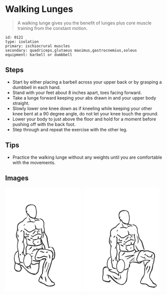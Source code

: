 # Walking Lunges
> A walking lunge gives you the benefit of lunges plus core muscle training from the constant motion.

``` 
id: 0121 
type: isolation 
primary: ischiocrural muscles 
secondary: quadriceps,glutaeus maximus,gastrocnemius,soleus 
equipment: barbell or dumbbell 
``` 

## Steps

 - Start by either placing a barbell across your upper back or by grasping a dumbbell in each hand.
 - Stand with your feet about 8 inches apart, toes facing forward.
 - Take a lunge forward keeping your abs drawn in and your upper body straight.
 - Slowly lower one knee down as if kneeling while keeping your other knee bent at a 90 degree angle, do not let your knee touch the ground.
 - Lower your body to just above the floor and hold for a moment before pushing off with the back foot.
 - Step through and repeat the exercise with the other leg.

## Tips

 - Practice the walking lunge without any weights until you are comfortable with the movements.

## Images

<svg width="184pt" height="250pt" viewBox="0 0 184 250" xmlns="http://www.w3.org/2000/svg">
  <g fill="#FFF">
    <path d="M0 0h184v250H0V0m57.89 42.03c-5.5.88-9.47 6.53-8.61 12.01.56 3.14.03 6.76 2.31 9.3 2.07 2.3.86 5.61 1.4 8.36 1.18-2.07.54-4.5.6-6.74 2.82 2.72 4.01 7.04 7.76 8.75 2.8 1.7 6.12 2.09 9.33 2.11-.01.51-.02 1.53-.03 2.05.4 1.42.79 2.86 1.15 4.3-1.2.49-2.39.98-3.59 1.49-2.4-1.04-4.96-1.58-7.55-1.83.4-3.73-2.25-6.55-4.62-9.03 1.4 2.97 2.74 5.97 3.75 9.1-2.75.71-5.55 1.25-8.28 2.04 3.37 1.66 6.9-.59 10.4-.08 2.39.13 4.65 1.48 7.08 1.13 1.85-1.53 3.27-3.73 5.74-4.34 2.54-1.16 5.36-.47 8.01-.16l-.64-1.77c-3.61-1.13-7.22-.13-10.57 1.32.16-1.05.5-3.15.67-4.2 3.1 1.15 6.44 1.66 9.65.58-2.83-1-5.84-1.24-8.78-1.77 1.66-4 2.27-8.33 2.85-12.6.71-4.48-1.43-8.66-1.86-13.05-.28-3.23-2.97-5.98-6.05-6.76-3.31-.74-6.83-1.4-10.12-.21M42 81.07c-3.88 1.85-7.81 3.82-10.85 6.94-2.95 3.68-2.45 8.59-2.28 12.98-1.41 5.94-3.59 11.96-2.78 18.17.91 3.38 3.21 6.26 3.84 9.74.24 2.36-.54 4.66-.82 6.98-.75 5.81-.52 11.79 1.11 17.43-7.45 3.02-8.71 11.71-9.24 18.74-.31 4.15 2.37 7.82 2 11.96-.14 5.05-2.86 10.55.22 15.26 2.16 4.15 7.63 4.97 11.78 4.09 2.99-1.59 4.51-5.04 5.26-8.18-.96-2.34-2.54-4.37-3.6-6.66 9.48 4.06 13.49 14.82 22.73 19.18 3.18 1.74 6.79 2.42 10.12 3.8 5.22-.29 10.07-4.25 10.97-9.47 1.04-4.59 2.16-9.25 1.81-13.99-.36-3.91 1.88-7.38 2.16-11.22 3.91-1.17 7.72-2.81 11.83-3.2-2.23 5.93-5.45 11.61-6.29 17.96-.57 5.75-.78 11.57-1.88 17.24-3.95 5.13-7.14 10.87-8.25 17.33 2.78 4.39 8.16 5.46 12.58 7.44 3.43 1.34 5.77 4.71 9.55 5.24 6.08 1.15 13.33 1.11 17.94-3.66-.52-1.79-.79-3.68-1.67-5.34-2.12-1.59-5.12-2-6.64-4.35-2.79-4.24-6.6-7.8-8.47-12.61.76-4.59 1.54-9.2 3.43-13.49 2.78-6.93 4.52-14.18 6.41-21.38.5-3.35 5-3.71 5.87-6.87 2.99-8.6 1.24-18.46-4.01-25.82a20.11 20.11 0 0 0-10.03-1.68c.55-3.25-.8-6.39-1.14-9.6-1.12-4.98-1.17-10.17-2.66-15.07-.9-3.48-3.99-5.78-5.21-9.09-.64-3.78-.24-7.7-1.49-11.38-1.99-5 1.07-10.47-1.27-15.43-1.21-4.92-6.37-8.22-11.32-7.68 2.65 2.08 6.31 2.74 8.5 5.41 1.63 3.1 2.89 6.67 2.12 10.21-1.75 6.34 4.23 13.11-.25 18.95-.38-2.53-.74-5.08-1.67-7.48.03 2.1.12 4.2.25 6.29-.78-.05-1.68-.04-2.03-.89-1.09-3.2-.26-6.59-.29-9.88-.99.88-1.92 1.87-2.33 3.16-.46 5.1 3.05 9.73 1.82 14.86-.97 2.62-2.58 4.94-3.78 7.45-.85-.04-2.54-.13-3.39-.17.02-.79.05-2.36.07-3.14-.7-1.04-1.39-2.08-2.06-3.14.05 2.58.24 5.29-1.1 7.62-2.87.44-5.95-.07-8.46 1.73-1.42-.42-2.84-.83-4.27-1.2 1.4 1.22 2.74 3.55 4.92 2.73 3.51-.91 7.28-1.17 10.32-3.35.88.37 1.76.75 2.64 1.13.56-.45 1.67-1.35 2.22-1.8-.3 4.33.36 8.61.84 12.89-4.1 2.26-8.78 2.81-13.24 3.95l.44-2.3c-2.8-1.62-4.63-4.33-6.87-6.57-.28 3.47 2.63 6.47 5.73 7.54-1.21.36-2.41 1.2-3.73.7-4.07-.79-8.28-.54-12.3-1.63-.44.61-.88 1.23-1.31 1.85 5.39 1.45 11 1.58 16.49 2.34 6.18-.43 12.8-1.4 17.69-5.58-.47 3.36-.86 6.75-.65 10.15-3.29.52-6.57 1.02-9.87 1.43-1.46-.85-2.96-1.61-4.51-2.26.39.68 1.18 2.03 1.58 2.71-1.4.35-2.79.7-4.19 1.06-.65-.69-1.31-1.38-1.96-2.06-.57 2.1-.98 4.38-3.01 5.61-1.19.08-2.38.2-3.56.37.72.02 2.16.05 2.88.06-.32.67-.97 2.02-1.29 2.69 1.97-1.31 3.74-2.91 5.78-4.11 3.09-1.79 6.71-2.11 10.14-2.79-4.31 4.46-5.68 10.68-8.24 16.15-1.84 3.71-.43 8.05 2.44 10.8 2.12.29 4.28.29 6.4.62-5.21 2.12-10.17-3.38-15.59-1.06 2.67 1.89 6.08 1.99 9.09 3.09 2.71 1.07 5.55.4 8.22-.39-.45 1.13-.89 2.28-1.34 3.42-2.18.12-4.43.04-6.51.81-2.91.91-6.01 3.06-8.92.95-.93-.26-1.85-.5-2.75-.83 2.02-4.73 2.14-10.12.87-15.06 1.67-1.12 3.3-2.31 4.8-3.65-.73.3-2.19.91-2.92 1.21-.89.1-1.78.19-2.67.26-1-5.02-6.5-7.77-11.23-6.34-.15-.16-.44-.48-.59-.64.54-4.12-.02-8.25.04-12.38.83-3.03 3.23-5.42 3.86-8.57-3.15 2.25-5.78 5.67-5.91 9.68-.1 4.35 1 8.75-.28 13.04.39-.07 1.17-.21 1.56-.27-.65.91-1.93 2.74-2.57 3.65-3.54-3.3-3.87-8.82-2.45-13.19 1.78-5.59 1.26-11.75-.47-17.29-1.98-4.52 1.49-8.95 1.66-13.52 1.81 2.32 3.58 4.82 4.28 7.74.37 3.79-.43 7.83 1.61 11.3.89-.41 1.78-.82 2.68-1.22-.57-.59-1.7-1.78-2.27-2.38-.74-5.18-.2-10.69-3.28-15.28 2.5-1.06 5.27-.36 7.89-.31-.82-1.04-1.65-2.07-2.5-3.09-.5.41-1.5 1.24-2 1.65-.95-.33-2.85-1-3.8-1.33l.24 2.24c-.84-.41-2.54-1.23-3.39-1.64.04-3.64 1.04-7.43-.19-10.97-.41-1.27-1.37-2.19-2.78-2.1-.12 2.42 1.97 4.4 1.51 6.84-.55 3.37-.45 6.76-.32 10.16.16 4.81-3.12 8.73-4.16 13.28.99-.93 1.95-1.89 2.9-2.85 1.88 6 2.52 12.63.52 18.69-.49 2.12-.93 4.5-3.04 5.65-.51 2.64.38 5.12 1.68 7.39.27-2.19-.98-5.53.54-6.89.82 3.11 1.76 6.22 3.55 8.95-2.77 5.62-3.3 12.32-1.67 18.33 2.75 5.69 7.04 12.61 14.13 12.72-1.87-1.22-4.05-2.11-5.32-4.06 1.99.31 3.91.96 5.87 1.41 1.01.65 1.97 1.37 2.87 2.16-.37-2.82-.73-5.64-1.41-8.4.73-1.34 1.46-2.67 2.18-4.01.09.47.26 1.4.35 1.86 1.93.33 3.82.98 5.79 1.07 3.58-.95 7.02-2.34 10.64-3.13 1.54 6.28.24 12.71-1.6 18.76-.78 2.39-2.92 3.89-4.61 5.61-4.69-.28-9.63-.76-13.79-3.12-6.21-4.04-11.51-9.31-16.25-14.97-2.52-2.98-6.33-4.44-10.19-4.4.8-.54 2.41-1.61 3.21-2.15-.27-.63-.83-1.89-1.11-2.52 2.42.87 4.93 1.43 7.48 1.78-.17-.51-.49-1.51-.65-2.02-2.39-.59-4.77-1.27-6.98-2.36.2-4.34-1.2-8.44-2.31-12.54.91-5.89-.52-11.65-1.96-17.31-2.04-8 .45-16.06 1.76-23.95-.45.47-1.35 1.4-1.8 1.87-1.04-3.92-3.27-7.66-2.88-11.85.26-3.65 1-7.25 1.29-10.89.83.75 1.66 1.5 2.5 2.25-.31-5.04-2.63-10.31-.31-15.17 2.2-3.46 5.74-5.8 9.48-7.32 2.12-.73 3.15-2.83 4.55-4.41 2.13-2.71 5.8-4.02 7.01-7.44-4.31 1.95-7.59 5.38-10.46 9.03m2.82 12.59c1.07-1.55 2.11-3.11 3.03-4.75-2.21.79-3.79 2.3-3.03 4.75m26.22-3.81c.25 3.93 2.82 7.91.46 11.68-2.48 1.25-5.5 1.39-7.54 3.43-2.49 2.41-6.91 3.01-9.46.39a43.42 43.42 0 0 0-9.16-6.4c.17.85.35 1.7.54 2.56 4.34 1.51 6.75 5.95 11.11 7.38 3.03.68 6.1-.6 8.28-2.68 2.3-2.43 7.23-1.56 7.79-5.58 2.06.52 4 1.37 5.94 2.21 2.4-.71 5.13-.94 6.93-2.9-3.23-.01-7.05 2.39-9.65-.57-.46-.03-1.39-.08-1.85-.11.28-3.49-1.27-6.75-3.39-9.41m-33.41 14.81c-.32 1.24-.57 2.5-.76 3.77 1.85-1.65 3.75-3.31 4.99-5.49-1.43.52-2.91.95-4.23 1.72m39.85 2.17c-.52-.1-1.56-.31-2.09-.41 1.02 1.38 2.43 2.71 2.56 4.51.25 2.48-2.74 2.02-4.34 2.64a59.28 59.28 0 0 1-4.27 2.72c-1.06.6-1.97 1.74-3.3 1.7-1.67-.67-3.2-1.64-4.82-2.41.79 2.38 2.8 3.67 5.16 4.09.27.21.79.65 1.06.87.66-.92 1.32-1.84 1.99-2.75 1.71-.65 3.36-1.47 4.84-2.55.68-.08 2.02-.25 2.69-.34.38-.37 1.14-1.12 1.52-1.49 2.98.48 5.96.94 8.94 1.4-2.04-2.64-5.21-3.21-8.37-3.08-.13-1.87-.25-3.74-.32-5.61 1.78.14 3.55.33 5.32.51-1.3-.94-2.56-1.91-3.95-2.69-.93.91-1.8 1.87-2.62 2.89m-6.96-.35c-1.9 2.62-4.08 5.03-5.95 7.67 1.76-.91 3.43-1.98 5.07-3.08 1.12-2.13 2.81-3.87 4.18-5.83-1.21.02-2.59.09-3.3 1.24m-21.39 5.11c.15.73.45 2.2.61 2.93 2.57 1.73 5.53 1.6 8.41.79-.38-.64-.75-1.27-1.13-1.91-1.95.31-3.91.5-5.88.65-.01-.58-.04-1.74-.05-2.32l2.42-2.22c-1.52.56-2.96 1.3-4.38 2.08m-19.92 1.64c.39 3.07.73 6.19 1.83 9.12 1.18-3.25 1.49-7.06-1.83-9.12m30.09 9.34c1.35 1.63 3.45 1.76 5.41 1.78.35-.64 1.07-1.92 1.43-2.56-2.28.26-4.57.48-6.84.78m-5.78.78c.44 3.43 3.78 4.48 6.44 5.75.35-.47 1.04-1.42 1.38-1.9-2.65-1.19-5.18-2.65-7.82-3.85m15.22 8.22c.53-1.15-.54-2.83-1.82-2.84-2.07.74.28 3.91 1.82 2.84m8.26 1.6c.43.26 1.29.77 1.73 1.03.64-1.39 1.28-2.78 1.87-4.19-1.24 1-2.44 2.06-3.6 3.16m-14.39 9.99c-1.72 2.58-3.4 5.38-6.32 6.77.03.2.08.61.11.81 3.86-.85 6.69-3.46 8.26-7.04-.52-.13-1.54-.4-2.05-.54m-1.41 16.29c2 1.71 4.66 1.74 6.32-.46-2.12-.08-4.23.11-6.32.46m-25.66 1.65c-.82.93-.85 3.09.52 3.52 2.11-.15 1.65-4.67-.52-3.52z"/>
    <path d="M53.2 47.18c3.62-4.12 9.73-4.36 14.78-3.67 3.92 1.95 5.25 6.29 5.58 10.34 1.79 5.82.62 11.98-1.02 17.68-2.34 4.35-7.07 1.06-10.35-.13-2.89-.84-4.02-3.82-5.25-6.25-1.7-1.06-3.43-2.13-4.82-3.59.18-1.74.76-3.4 1.15-5.09-.6.26-1.8.78-2.4 1.05-.04-3.54-.22-7.53 2.33-10.34zM89.38 111.24c.57-.7 1.15-1.4 1.73-2.09 1.45 4.91-1.39 9.47-1.08 14.36 1.92-3.75 3.65-7.92 2.56-12.21.41-.68.83-1.35 1.25-2.02.62 3.14 2.78 5.54 4.28 8.27 2.07 4.51 1.51 9.66 2.89 14.38.78 5.02 2.69 9.86 2.85 14.97 2.09-.82 4.16-1.68 6.19-2.62 5.17 3.35 7.92 9.67 7.77 15.72.03 4.58.6 9.76-2.97 13.31-.17-1.1-.51-3.3-.67-4.4 3.1-5.12 2.13-12.64-2.86-16.23-4.65-1.42-9.43-2.53-14.19-3.55-1.15-.09-.55-1.33-.58-2.03.03-4.97-3.45-8.97-5.82-13.06-2.16-2.83-1.37-6.99-4.08-9.51.99-4.43 3.46-8.6 2.73-13.29zM86.95 131.46c2.38 5.4 7.68 9.96 7.38 16.19.38.48.76.97 1.15 1.45-1.62-.24-3.24-.47-4.86-.7.69-1.8.21-2.87-1.45-3.23-.11-2.67.34-5.3.84-7.92-.86-.92-1.85-1.7-2.81-2.5-.06-.83-.19-2.47-.25-3.29z"/>
    <path d="M83.32 150.3c3.9-.73 7.88.3 11.82.08 4.27-.3 7.99 2.09 12.02 2.98 3.61.64 5.81 4.28 6.59 7.59-.01 3.42-1.33 6.7-1.31 10.13-.06 5.55-2.91 10.47-4.09 15.79-1.22 5.24-3.48 10.15-5.34 15.18-2.21 5.53-2.04 12.39 1.76 17.22 2 2.4 3.64 5.06 5.21 7.76 1.4 2.63 4.5 3.27 7.11 4.07.33 1.06.66 2.13.97 3.2-6.19 3.34-14.59 4.89-20.43.04-3.35-2.78-7.85-3.42-11.29-6.02-1.54-.54-3.07-1.09-4.6-1.66 0-3.76 1.89-7.03 3.45-10.32 1.26 2.58 2.63 5.47 5.59 6.42-.76-2.57-1.87-5.08-1.75-7.82-.78.16-2.34.49-3.12.66 1.59-2.49 3.48-4.91 4.39-7.76 1.23-6.26 1.66-12.63 2.3-18.96 1.57-5.35 3.45-10.7 6.72-15.28-.57-.73-1.15-1.45-1.72-2.17-2.34-.07-4.83-.69-7.02.42-2.47 1.34-4.6 3.65-7.54 3.88-2.75.02-5.5-.13-8.26-.06-.82-1.81-1.92-3.56-2.2-5.56.66-4.35 3.08-8.14 4.58-12.21 1.14-3.11 3.32-5.88 6.16-7.6m-.61 3.52c3.07 2.94 7.46 3.51 11.39 4.56-.2-.57-.6-1.72-.8-2.3-3.53-.76-6.91-2.49-10.59-2.26m14.81 4.02c2.09-.23 4.71.17 6.02-1.91-2.23-.35-5.07-.77-6.02 1.91m7.06 4.07c.86 3.28 2.04 6.52 1.78 9.98.5-.16 1.5-.48 2-.65.38-3.55-.34-7.49-3.78-9.33m-21.74 7.32c-2.61.03-5.24-.93-7.82-.12 5.5 4.9 12.57.48 18.19-1.67 3.26.41 6.53 2.83 9.76.96-3.22-1.35-6.55-2.46-9.98-3.14-3.43 1.2-6.57 3.17-10.15 3.97m12.64 28.06c1.47-6.16 3.18-12.26 6-17.96-.57.25-1.69.75-2.26 1.01-2.94 5.05-4.91 11.06-3.74 16.95m8.67-8.26c-.35-.46-1.03-1.38-1.38-1.84.84 6.99-5.02 12.36-5.02 19.13.81-1.39 1.55-2.82 2.11-4.32 2.22-6.51 5.41-12.81 5.85-19.78-2.19 1.64-1.24 4.51-1.56 6.81m-8.31 25.73c.24 4.8-.17 10.61 3.35 14.38-.47-4.81-.01-10.48-3.35-14.38zM24.8 160.83c1.23-2.82 3.96-4.46 6.08-6.53.71 4.57.4 9.17-.02 13.74 3.58 3.6.6 9.57 4.28 13.03-.58.96-1.18 1.9-1.77 2.86-3.3-.29-7.73-.51-9.11-4.15-2.66-5.92-2.34-13.16.54-18.95zM45.99 171c1.17-5.09 5.09-8.99 9.9-10.8 2.51 1.79 5.28 3.74 6.12 6.89 2.12 6.68 1.45 14.58-2.67 20.38-1.9 2.76-5.31 3.58-8.35 4.38-6.13-4.76-6.97-13.8-5-20.85zM25.09 183.44c2.08 1.45 4.41 2.49 6.86 3.16l-.6.86c1.34.13 2.67.27 4 .42.51 3.09 1.49 6.08 2.24 9.11-.86 1.75-1.8 3.78-3.67 4.64-3.3.47-6.18-1.66-9.22-2.59-.53-2.25-1.91-4.47-1.38-6.85.57-2.92 1.31-5.81 1.77-8.75zM55.7 192.98c.3-1.6 4.16-2.48 3.91-.07-.64 1.46-3 1-3.91.07z"/>
  </g>
  <g fill="#333">
    <path d="M57.89 42.03c3.29-1.19 6.81-.53 10.12.21 3.08.78 5.77 3.53 6.05 6.76.43 4.39 2.57 8.57 1.86 13.05-.58 4.27-1.19 8.6-2.85 12.6 2.94.53 5.95.77 8.78 1.77-3.21 1.08-6.55.57-9.65-.58-.17 1.05-.51 3.15-.67 4.2 3.35-1.45 6.96-2.45 10.57-1.32l.64 1.77c-2.65-.31-5.47-1-8.01.16-2.47.61-3.89 2.81-5.74 4.34-2.43.35-4.69-1-7.08-1.13-3.5-.51-7.03 1.74-10.4.08 2.73-.79 5.53-1.33 8.28-2.04-1.01-3.13-2.35-6.13-3.75-9.1 2.37 2.48 5.02 5.3 4.62 9.03 2.59.25 5.15.79 7.55 1.83 1.2-.51 2.39-1 3.59-1.49-.36-1.44-.75-2.88-1.15-4.3.01-.52.02-1.54.03-2.05-3.21-.02-6.53-.41-9.33-2.11-3.75-1.71-4.94-6.03-7.76-8.75-.06 2.24.58 4.67-.6 6.74-.54-2.75.67-6.06-1.4-8.36-2.28-2.54-1.75-6.16-2.31-9.3-.86-5.48 3.11-11.13 8.61-12.01m-4.69 5.15c-2.55 2.81-2.37 6.8-2.33 10.34.6-.27 1.8-.79 2.4-1.05-.39 1.69-.97 3.35-1.15 5.09 1.39 1.46 3.12 2.53 4.82 3.59 1.23 2.43 2.36 5.41 5.25 6.25 3.28 1.19 8.01 4.48 10.35.13 1.64-5.7 2.81-11.86 1.02-17.68-.33-4.05-1.66-8.39-5.58-10.34-5.05-.69-11.16-.45-14.78 3.67z"/>
    <path d="M42 81.07c2.87-3.65 6.15-7.08 10.46-9.03-1.21 3.42-4.88 4.73-7.01 7.44-1.4 1.58-2.43 3.68-4.55 4.41-3.74 1.52-7.28 3.86-9.48 7.32-2.32 4.86 0 10.13.31 15.17-.84-.75-1.67-1.5-2.5-2.25-.29 3.64-1.03 7.24-1.29 10.89-.39 4.19 1.84 7.93 2.88 11.85.45-.47 1.35-1.4 1.8-1.87-1.31 7.89-3.8 15.95-1.76 23.95 1.44 5.66 2.87 11.42 1.96 17.31 1.11 4.1 2.51 8.2 2.31 12.54 2.21 1.09 4.59 1.77 6.98 2.36.16.51.48 1.51.65 2.02-2.55-.35-5.06-.91-7.48-1.78.28.63.84 1.89 1.11 2.52-.8.54-2.41 1.61-3.21 2.15 3.86-.04 7.67 1.42 10.19 4.4 4.74 5.66 10.04 10.93 16.25 14.97 4.16 2.36 9.1 2.84 13.79 3.12 1.69-1.72 3.83-3.22 4.61-5.61 1.84-6.05 3.14-12.48 1.6-18.76-3.62.79-7.06 2.18-10.64 3.13-1.97-.09-3.86-.74-5.79-1.07-.09-.46-.26-1.39-.35-1.86-.72 1.34-1.45 2.67-2.18 4.01.68 2.76 1.04 5.58 1.41 8.4-.9-.79-1.86-1.51-2.87-2.16-1.96-.45-3.88-1.1-5.87-1.41 1.27 1.95 3.45 2.84 5.32 4.06-7.09-.11-11.38-7.03-14.13-12.72-1.63-6.01-1.1-12.71 1.67-18.33-1.79-2.73-2.73-5.84-3.55-8.95-1.52 1.36-.27 4.7-.54 6.89-1.3-2.27-2.19-4.75-1.68-7.39 2.11-1.15 2.55-3.53 3.04-5.65 2-6.06 1.36-12.69-.52-18.69-.95.96-1.91 1.92-2.9 2.85 1.04-4.55 4.32-8.47 4.16-13.28-.13-3.4-.23-6.79.32-10.16.46-2.44-1.63-4.42-1.51-6.84 1.41-.09 2.37.83 2.78 2.1 1.23 3.54.23 7.33.19 10.97.85.41 2.55 1.23 3.39 1.64l-.24-2.24c.95.33 2.85 1 3.8 1.33.5-.41 1.5-1.24 2-1.65.85 1.02 1.68 2.05 2.5 3.09-2.62-.05-5.39-.75-7.89.31 3.08 4.59 2.54 10.1 3.28 15.28.57.6 1.7 1.79 2.27 2.38-.9.4-1.79.81-2.68 1.22-2.04-3.47-1.24-7.51-1.61-11.3-.7-2.92-2.47-5.42-4.28-7.74-.17 4.57-3.64 9-1.66 13.52 1.73 5.54 2.25 11.7.47 17.29-1.42 4.37-1.09 9.89 2.45 13.19.64-.91 1.92-2.74 2.57-3.65-.39.06-1.17.2-1.56.27 1.28-4.29.18-8.69.28-13.04.13-4.01 2.76-7.43 5.91-9.68-.63 3.15-3.03 5.54-3.86 8.57-.06 4.13.5 8.26-.04 12.38.15.16.44.48.59.64 4.73-1.43 10.23 1.32 11.23 6.34.89-.07 1.78-.16 2.67-.26.73-.3 2.19-.91 2.92-1.21-1.5 1.34-3.13 2.53-4.8 3.65 1.27 4.94 1.15 10.33-.87 15.06.9.33 1.82.57 2.75.83 2.91 2.11 6.01-.04 8.92-.95 2.08-.77 4.33-.69 6.51-.81.45-1.14.89-2.29 1.34-3.42-2.67.79-5.51 1.46-8.22.39-3.01-1.1-6.42-1.2-9.09-3.09 5.42-2.32 10.38 3.18 15.59 1.06-2.12-.33-4.28-.33-6.4-.62-2.87-2.75-4.28-7.09-2.44-10.8 2.56-5.47 3.93-11.69 8.24-16.15-3.43.68-7.05 1-10.14 2.79-2.04 1.2-3.81 2.8-5.78 4.11.32-.67.97-2.02 1.29-2.69-.72-.01-2.16-.04-2.88-.06 1.18-.17 2.37-.29 3.56-.37 2.03-1.23 2.44-3.51 3.01-5.61.65.68 1.31 1.37 1.96 2.06 1.4-.36 2.79-.71 4.19-1.06-.4-.68-1.19-2.03-1.58-2.71 1.55.65 3.05 1.41 4.51 2.26 3.3-.41 6.58-.91 9.87-1.43-.21-3.4.18-6.79.65-10.15-4.89 4.18-11.51 5.15-17.69 5.58-5.49-.76-11.1-.89-16.49-2.34.43-.62.87-1.24 1.31-1.85 4.02 1.09 8.23.84 12.3 1.63 1.32.5 2.52-.34 3.73-.7-3.1-1.07-6.01-4.07-5.73-7.54 2.24 2.24 4.07 4.95 6.87 6.57l-.44 2.3c4.46-1.14 9.14-1.69 13.24-3.95-.48-4.28-1.14-8.56-.84-12.89-.55.45-1.66 1.35-2.22 1.8-.88-.38-1.76-.76-2.64-1.13-3.04 2.18-6.81 2.44-10.32 3.35-2.18.82-3.52-1.51-4.92-2.73 1.43.37 2.85.78 4.27 1.2 2.51-1.8 5.59-1.29 8.46-1.73 1.34-2.33 1.15-5.04 1.1-7.62.67 1.06 1.36 2.1 2.06 3.14-.02.78-.05 2.35-.07 3.14.85.04 2.54.13 3.39.17 1.2-2.51 2.81-4.83 3.78-7.45 1.23-5.13-2.28-9.76-1.82-14.86.41-1.29 1.34-2.28 2.33-3.16.03 3.29-.8 6.68.29 9.88.35.85 1.25.84 2.03.89-.13-2.09-.22-4.19-.25-6.29.93 2.4 1.29 4.95 1.67 7.48 4.48-5.84-1.5-12.61.25-18.95.77-3.54-.49-7.11-2.12-10.21-2.19-2.67-5.85-3.33-8.5-5.41 4.95-.54 10.11 2.76 11.32 7.68 2.34 4.96-.72 10.43 1.27 15.43 1.25 3.68.85 7.6 1.49 11.38 1.22 3.31 4.31 5.61 5.21 9.09 1.49 4.9 1.54 10.09 2.66 15.07.34 3.21 1.69 6.35 1.14 9.6 3.46-.3 6.85.26 10.03 1.68 5.25 7.36 7 17.22 4.01 25.82-.87 3.16-5.37 3.52-5.87 6.87-1.89 7.2-3.63 14.45-6.41 21.38-1.89 4.29-2.67 8.9-3.43 13.49 1.87 4.81 5.68 8.37 8.47 12.61 1.52 2.35 4.52 2.76 6.64 4.35.88 1.66 1.15 3.55 1.67 5.34-4.61 4.77-11.86 4.81-17.94 3.66-3.78-.53-6.12-3.9-9.55-5.24-4.42-1.98-9.8-3.05-12.58-7.44 1.11-6.46 4.3-12.2 8.25-17.33 1.1-5.67 1.31-11.49 1.88-17.24.84-6.35 4.06-12.03 6.29-17.96-4.11.39-7.92 2.03-11.83 3.2-.28 3.84-2.52 7.31-2.16 11.22.35 4.74-.77 9.4-1.81 13.99-.9 5.22-5.75 9.18-10.97 9.47-3.33-1.38-6.94-2.06-10.12-3.8-9.24-4.36-13.25-15.12-22.73-19.18 1.06 2.29 2.64 4.32 3.6 6.66-.75 3.14-2.27 6.59-5.26 8.18-4.15.88-9.62.06-11.78-4.09-3.08-4.71-.36-10.21-.22-15.26.37-4.14-2.31-7.81-2-11.96.53-7.03 1.79-15.72 9.24-18.74-1.63-5.64-1.86-11.62-1.11-17.43.28-2.32 1.06-4.62.82-6.98-.63-3.48-2.93-6.36-3.84-9.74-.81-6.21 1.37-12.23 2.78-18.17-.17-4.39-.67-9.3 2.28-12.98 3.04-3.12 6.97-5.09 10.85-6.94m47.38 30.17c.73 4.69-1.74 8.86-2.73 13.29 2.71 2.52 1.92 6.68 4.08 9.51 2.37 4.09 5.85 8.09 5.82 13.06.03.7-.57 1.94.58 2.03 4.76 1.02 9.54 2.13 14.19 3.55 4.99 3.59 5.96 11.11 2.86 16.23.16 1.1.5 3.3.67 4.4 3.57-3.55 3-8.73 2.97-13.31.15-6.05-2.6-12.37-7.77-15.72-2.03.94-4.1 1.8-6.19 2.62-.16-5.11-2.07-9.95-2.85-14.97-1.38-4.72-.82-9.87-2.89-14.38-1.5-2.73-3.66-5.13-4.28-8.27-.42.67-.84 1.34-1.25 2.02 1.09 4.29-.64 8.46-2.56 12.21-.31-4.89 2.53-9.45 1.08-14.36-.58.69-1.16 1.39-1.73 2.09m-2.43 20.22c.06.82.19 2.46.25 3.29.96.8 1.95 1.58 2.81 2.5-.5 2.62-.95 5.25-.84 7.92 1.66.36 2.14 1.43 1.45 3.23 1.62.23 3.24.46 4.86.7-.39-.48-.77-.97-1.15-1.45.3-6.23-5-10.79-7.38-16.19m-3.63 18.84c-2.84 1.72-5.02 4.49-6.16 7.6-1.5 4.07-3.92 7.86-4.58 12.21.28 2 1.38 3.75 2.2 5.56 2.76-.07 5.51.08 8.26.06 2.94-.23 5.07-2.54 7.54-3.88 2.19-1.11 4.68-.49 7.02-.42.57.72 1.15 1.44 1.72 2.17-3.27 4.58-5.15 9.93-6.72 15.28-.64 6.33-1.07 12.7-2.3 18.96-.91 2.85-2.8 5.27-4.39 7.76.78-.17 2.34-.5 3.12-.66-.12 2.74.99 5.25 1.75 7.82-2.96-.95-4.33-3.84-5.59-6.42-1.56 3.29-3.45 6.56-3.45 10.32 1.53.57 3.06 1.12 4.6 1.66 3.44 2.6 7.94 3.24 11.29 6.02 5.84 4.85 14.24 3.3 20.43-.04-.31-1.07-.64-2.14-.97-3.2-2.61-.8-5.71-1.44-7.11-4.07-1.57-2.7-3.21-5.36-5.21-7.76-3.8-4.83-3.97-11.69-1.76-17.22 1.86-5.03 4.12-9.94 5.34-15.18 1.18-5.32 4.03-10.24 4.09-15.79-.02-3.43 1.3-6.71 1.31-10.13-.78-3.31-2.98-6.95-6.59-7.59-4.03-.89-7.75-3.28-12.02-2.98-3.94.22-7.92-.81-11.82-.08M24.8 160.83c-2.88 5.79-3.2 13.03-.54 18.95 1.38 3.64 5.81 3.86 9.11 4.15.59-.96 1.19-1.9 1.77-2.86-3.68-3.46-.7-9.43-4.28-13.03.42-4.57.73-9.17.02-13.74-2.12 2.07-4.85 3.71-6.08 6.53M45.99 171c-1.97 7.05-1.13 16.09 5 20.85 3.04-.8 6.45-1.62 8.35-4.38 4.12-5.8 4.79-13.7 2.67-20.38-.84-3.15-3.61-5.1-6.12-6.89-4.81 1.81-8.73 5.71-9.9 10.8m-20.9 12.44c-.46 2.94-1.2 5.83-1.77 8.75-.53 2.38.85 4.6 1.38 6.85 3.04.93 5.92 3.06 9.22 2.59 1.87-.86 2.81-2.89 3.67-4.64-.75-3.03-1.73-6.02-2.24-9.11-1.33-.15-2.66-.29-4-.42l.6-.86c-2.45-.67-4.78-1.71-6.86-3.16m30.61 9.54c.91.93 3.27 1.39 3.91-.07.25-2.41-3.61-1.53-3.91.07z"/>
    <path d="M44.82 93.66c-.76-2.45.82-3.96 3.03-4.75-.92 1.64-1.96 3.2-3.03 4.75zM71.04 89.85c2.12 2.66 3.67 5.92 3.39 9.41.46.03 1.39.08 1.85.11 2.6 2.96 6.42.56 9.65.57-1.8 1.96-4.53 2.19-6.93 2.9-1.94-.84-3.88-1.69-5.94-2.21-.56 4.02-5.49 3.15-7.79 5.58-2.18 2.08-5.25 3.36-8.28 2.68-4.36-1.43-6.77-5.87-11.11-7.38-.19-.86-.37-1.71-.54-2.56a43.42 43.42 0 0 1 9.16 6.4c2.55 2.62 6.97 2.02 9.46-.39 2.04-2.04 5.06-2.18 7.54-3.43 2.36-3.77-.21-7.75-.46-11.68zM37.63 104.66c1.32-.77 2.8-1.2 4.23-1.72-1.24 2.18-3.14 3.84-4.99 5.49.19-1.27.44-2.53.76-3.77zM77.48 106.83c.82-1.02 1.69-1.98 2.62-2.89 1.39.78 2.65 1.75 3.95 2.69-1.77-.18-3.54-.37-5.32-.51.07 1.87.19 3.74.32 5.61 3.16-.13 6.33.44 8.37 3.08-2.98-.46-5.96-.92-8.94-1.4-.38.37-1.14 1.12-1.52 1.49-.67.09-2.01.26-2.69.34-1.48 1.08-3.13 1.9-4.84 2.55-.67.91-1.33 1.83-1.99 2.75-.27-.22-.79-.66-1.06-.87-2.36-.42-4.37-1.71-5.16-4.09 1.62.77 3.15 1.74 4.82 2.41 1.33.04 2.24-1.1 3.3-1.7a59.28 59.28 0 0 0 4.27-2.72c1.6-.62 4.59-.16 4.34-2.64-.13-1.8-1.54-3.13-2.56-4.51.53.1 1.57.31 2.09.41z"/>
    <path d="M70.52 106.48c.71-1.15 2.09-1.22 3.3-1.24-1.37 1.96-3.06 3.7-4.18 5.83-1.64 1.1-3.31 2.17-5.07 3.08 1.87-2.64 4.05-5.05 5.95-7.67zM49.13 111.59c1.42-.78 2.86-1.52 4.38-2.08l-2.42 2.22c.01.58.04 1.74.05 2.32 1.97-.15 3.93-.34 5.88-.65.38.64.75 1.27 1.13 1.91-2.88.81-5.84.94-8.41-.79-.16-.73-.46-2.2-.61-2.93zM29.21 113.23c3.32 2.06 3.01 5.87 1.83 9.12-1.1-2.93-1.44-6.05-1.83-9.12zM59.3 122.57c2.27-.3 4.56-.52 6.84-.78-.36.64-1.08 1.92-1.43 2.56-1.96-.02-4.06-.15-5.41-1.78zM53.52 123.35c2.64 1.2 5.17 2.66 7.82 3.85-.34.48-1.03 1.43-1.38 1.9-2.66-1.27-6-2.32-6.44-5.75zM68.74 131.57c-1.54 1.07-3.89-2.1-1.82-2.84 1.28.01 2.35 1.69 1.82 2.84zM77 133.17c1.16-1.1 2.36-2.16 3.6-3.16-.59 1.41-1.23 2.8-1.87 4.19-.44-.26-1.3-.77-1.73-1.03zM62.61 143.16c.51.14 1.53.41 2.05.54-1.57 3.58-4.4 6.19-8.26 7.04-.03-.2-.08-.61-.11-.81 2.92-1.39 4.6-4.19 6.32-6.77zM82.71 153.82c3.68-.23 7.06 1.5 10.59 2.26.2.58.6 1.73.8 2.3-3.93-1.05-8.32-1.62-11.39-4.56zM97.52 157.84c.95-2.68 3.79-2.26 6.02-1.91-1.31 2.08-3.93 1.68-6.02 1.91zM61.2 159.45c2.09-.35 4.2-.54 6.32-.46-1.66 2.2-4.32 2.17-6.32.46zM35.54 161.1c2.17-1.15 2.63 3.37.52 3.52-1.37-.43-1.34-2.59-.52-3.52zM104.58 161.91c3.44 1.84 4.16 5.78 3.78 9.33-.5.17-1.5.49-2 .65.26-3.46-.92-6.7-1.78-9.98zM82.84 169.23c3.58-.8 6.72-2.77 10.15-3.97 3.43.68 6.76 1.79 9.98 3.14-3.23 1.87-6.5-.55-9.76-.96-5.62 2.15-12.69 6.57-18.19 1.67 2.58-.81 5.21.15 7.82.12zM95.48 197.29c-1.17-5.89.8-11.9 3.74-16.95.57-.26 1.69-.76 2.26-1.01-2.82 5.7-4.53 11.8-6 17.96zM104.15 189.03c.32-2.3-.63-5.17 1.56-6.81-.44 6.97-3.63 13.27-5.85 19.78-.56 1.5-1.3 2.93-2.11 4.32 0-6.77 5.86-12.14 5.02-19.13.35.46 1.03 1.38 1.38 1.84zM95.84 214.76c3.34 3.9 2.88 9.57 3.35 14.38-3.52-3.77-3.11-9.58-3.35-14.38z"/>
  </g>
</svg>

<svg width="184pt" height="250pt" viewBox="0 0 184 250" xmlns="http://www.w3.org/2000/svg">
  <g fill="#FFF">
    <path d="M0 0h184v250H0V0m88.2 60.26c-3.05 4.02-1.73 9.24-1.2 13.81.06 1.89 1.71 3.1 2.63 4.6.12 2.29.05 4.6.39 6.88.57-1.74.75-3.57 1.2-5.34 1.5-.67 1.52 1.68 2.3 2.43 2.4 5.23 8.56 7.35 13.97 7.16.35 2.05.93 4.08.96 6.17-1.02.64-2.06 1.26-3.12 1.84-2.43-1.22-5.08-1.77-7.78-1.94.66-3.76-2.16-6.59-4.59-8.99 1.52 2.89 2.86 5.87 3.85 8.99-2.69.76-5.44 1.28-8.15 1.98 3.58 2.05 7.55-1.05 11.34.15 2.28.13 5.28 2.34 7.05.01 2.81-3.95 8.17-4.75 12.59-3.47-.12-.44-.34-1.31-.45-1.75-3.57-1.19-7.17-.25-10.52 1.17.12-1.05.35-3.13.46-4.18 3.03 1.15 6.28 1.68 9.45.78-2.65-1.34-5.69-1.35-8.55-1.9 2.45-6.89 4.18-14.66 1.7-21.79-.57-3.7-.99-8.03-4.82-9.89-6.03-2.57-14.44-2.33-18.71 3.28m.27 25.96c-3.6 2.42-6.79 5.33-9.39 8.8-4.03 2.04-8.39 3.99-11.34 7.56-2.5 3.66-2.04 8.22-1.85 12.41-1.42 5.91-3.57 11.91-2.81 18.1.9 3.44 3.26 6.34 3.87 9.88.21 2.36-.55 4.65-.84 6.97-.75 5.8-.5 11.78 1.14 17.42-7.15 2.97-9.34 11.57-9.3 18.6.26 4.44 1.15 9.91 5.29 12.37-.75.48-1.51.93-2.26 1.4 2.86 2.67 6.11 5.23 10.1 5.84 6.21.96 11.72 4.62 15.9 9.2-.27-2.85 2.02-7.42-1.91-8.56.23 1.51.49 3.01.78 4.51-2.2-1.68-4.44-3.35-6.88-4.68-4.62-2.93-11.12-1.34-14.73-6.15 2.23.27 4.99.82 6.36-1.47-2.65-.35-5.93.19-7.71-2.29-4.37-5.21-4.01-12.91-2.08-19.06 1.03-3.88 4.28-6.31 7.1-8.86 1.19 5.28-.86 10.84 1.21 15.95 1.52 3.9-.13 8.94 3.77 11.73 2.52.47 5.02 1.09 7.56 1.52-1.09-3.75-5.88-2.34-8.13-4.74-.48-3.21-.62-6.48-1.71-9.56-1.21-3.63-.13-7.5-.76-11.21-.83-4.96-2.68-9.76-2.74-14.84-.3-6.09 1.59-11.97 2.49-17.93-.45.43-1.35 1.3-1.8 1.73-1.02-3.92-3.27-7.65-2.89-11.83.28-3.68 1.01-7.3 1.34-10.97.82.77 1.64 1.54 2.47 2.3-.49-5.87-3.53-13.22 1.81-17.76 2.95-3.82 8.69-3.85 11.11-8.14 2-2.77 4.94-4.61 7.51-6.79-.17-.36-.51-1.09-.68-1.45m30.39 3.18c2.62 2.8 7.66 2.57 9.41 6.31 1.77 2.74 2.72 5.94 2.43 9.22-.52 5 3.4 9.13 3.16 14.13-.41 6.03 6.2 8.93 7.51 14.37 1.32 5.66 3.26 11.13 5.12 16.63.5.75 1.36.67 2.15.57-1.95-6.12-3.43-12.39-5.43-18.49-1.24-4.86-7.12-6.96-7.47-12.16-.4-3.19-1.26-6.28-2.54-9.23-2.2-4.45.01-9.86-2.71-14.18-1.72-4.65-6.86-7.32-11.63-7.17m-36.5 14.15c-.31 1.32-.58 2.64-.76 3.99 1.12-1.29 2.19-2.63 3.25-3.97-.62 0-1.87-.01-2.49-.02m25.72.38c.24 3.92 2.76 7.85.45 11.61-2.47 1.29-5.56 1.3-7.55 3.44-2.46 2.41-6.91 2.98-9.46.42-2.74-2.56-5.82-4.69-9.15-6.4.16.84.33 1.68.51 2.52 4.38 1.44 6.74 5.97 11.12 7.36 2.7.54 5.63-.29 7.63-2.19 2.45-2.38 6.11-2.62 8.79-4.69l-1.06-1.29c1.07.09 2.13.21 3.19.35 2.93 2.69 7.62 1.39 10.28-1.04-3.2-.14-7.24 2.48-9.63-.79l-1.85.24c.48-3.53-1.14-6.85-3.27-9.54m14.97 13.15c.05 3.42 2.02 6.46 1.97 9.89.53 4-2.53 7.06-3.92 10.54-.87-.07-2.61-.19-3.48-.25.03-.79.07-2.37.09-3.15-.7-1.01-1.38-2.03-2.05-3.06.06 2.55.3 5.25-1.08 7.53-2.81.64-5.93-.12-8.38 1.78-1.45-.38-2.89-.75-4.35-1.06 1.42 1.17 2.85 3.41 4.98 2.56 3.42-1.08 7.26-1 10.18-3.36.9.37 1.8.75 2.7 1.14l2.23-1.71c-.24 4.31.41 8.57.84 12.84-4.11 2.28-8.81 2.8-13.27 3.98.11-.6.34-1.8.45-2.4-2.27-1.21-3.98-3.15-5.38-5.27-.47-.19-1.42-.56-1.89-.75.9 2.95 2.84 6.3 6.14 6.84-.75.43-1.5.86-2.26 1.29-4.5-1.34-9.28-.7-13.77-2.02-.43.61-.85 1.23-1.27 1.85 5.38 1.47 11 1.54 16.48 2.34 5.95-.56 12.64-1.11 17.19-5.48.37 1.52.79 3.03 1.25 4.54-1.67 1.37-3.25 2.85-4.57 4.57 2.05-.53 3.61-1.95 5.3-3.13 3.2-2.18 7.16-2.49 10.86-3.21-1.71 1.97-3.39 4.05-4.26 6.55-1.36 3.98-3.59 7.64-4.62 11.73-.9 2.99.77 5.89 2.55 8.16 1.56 1.8 5.19-.46 6.38 1.73-3.19.68-6.07-1.11-9.08-1.8-4.65-.63-9.68-2.03-13.74 1.2-.65-.46-1.31-.92-1.96-1.38 4.68-3.46 8.85-7.53 13.01-11.58-5.74 2.98-10.94 7.38-14.59 12.76l.32-.11c.44.63.88 1.26 1.31 1.9-2.24 2.85-2.64 6.49-2.63 9.98-2.8 2.55-6.16 4.4-9.82 5.39-.35-.46-.7-.91-1.04-1.37 2.48-5.81 2.1-12.72-.49-18.42-1.63-3.92-6.46-6.16-10.46-4.66-1.49-.05-.54-2.4-.71-3.04.52-3.62-.52-7.27.04-10.87 1.21-2.47 2.84-4.74 3.68-7.39-3.68 1.99-5.99 6.1-5.88 10.26.13 4.01.96 8.08-.28 12.03.4-.06 1.21-.17 1.61-.23-.65.92-1.95 2.74-2.61 3.66-3.55-3.3-3.89-8.85-2.45-13.23 1.77-5.6 1.27-11.76-.49-17.29-2-4.51 1.58-8.9 1.61-13.48 1.25 1.52 2.5 3.05 3.32 4.85 2.51 4.39-.19 9.89 2.74 14.19.87-.42 1.75-.83 2.63-1.23-.58-.6-1.73-1.78-2.31-2.38-.78-5.15-.16-10.66-3.29-15.2 2.42-1.29 5.24-.41 7.83-.37-.8-1.04-1.61-2.08-2.44-3.1-.49.41-1.48 1.24-1.97 1.66-.98-.34-2.93-1.03-3.91-1.37.12.58.34 1.73.45 2.31-.88-.41-2.63-1.24-3.51-1.65 0-4.46 1.76-9.89-1.93-13.43-2.63 1.68.99 4.08.55 6.32-.38 3.32-.68 6.64-.39 9.98.6 5.19-3.06 9.38-4.07 14.25.91-.92 1.8-1.85 2.68-2.79 3 8 2.5 17.43-2.09 24.74-1.43 2.33.35 4.78 1.44 6.83-.04-1.41-.15-2.81-.27-4.21-1.5-.2.46-3.79.99-2.12.52 3.05 1.67 5.93 3.31 8.55-2.65 5.18-3.02 11.23-2.09 16.89.82 4.63 3.9 9.13 8.67 10.29v1.65l.48-1.7c4.83-.8 7.67-5.05 9.71-9.09.03.55.11 1.67.15 2.22 2.96-.79 5.9-1.77 8.53-3.39-1.06 4.94-3.05 9.75-2.76 14.89.18 6.11-1.27 12.24-4.15 17.63-3.07 3.18-8.25 5.82-12.52 3.36-8.27-4.01-14.91-10.55-20.81-17.47-3.04-3.66-8.16-5.33-12.63-3.39 1.53.28 3.07.55 4.61.82.55 2.89 1.19 5.78 2.27 8.54.84-2.66-.16-5.36-.6-7.99 2.59 1.6 4.39 4.06 6.43 6.25 6.53 7.3 14.69 13.89 24.51 15.86 4.84.5 8.49-3.18 11.27-6.64 3.49-5.29 2.69-11.91 3.04-17.92.1-4.8 2.19-9.24 2.5-14.01.14-2.82 4.07-4.04 3.59-7.02-.35-2.61.54-5.06 1.76-7.33 1.62-.51 3.21-1.08 4.8-1.67 4.72.76 9.43 1.43 13.98 2.91 5.38 1.5 8.48-3.86 12.09-6.66-.63 4.52.72 8.85 2.75 12.82.15 3.31-.82 6.58-.68 9.9.1 5.3-.01 11.3-3.8 15.45-3.39 4.2-5.29 9.31-6.39 14.54 1.79 4.24 7.2 4.18 11.11 4.19 4.79-.45 7 4.75 11.13 6.11 3.21 1.1 6.71.99 9.96 2.04 2.17.79 3.9-1.06 5.44-2.26.37-.07 1.11-.23 1.48-.3 1.21-2.49-.07-6.43-2.98-7.17-4.38-1.25-5.93-5.84-8.78-8.88-1.91-1.97-2.96-4.52-4.18-6.93.41-6.09 3.22-11.47 5.91-16.8 2.78-5.09 1.42-11.12 3.51-16.4 1.29-3.47 2.48-7.07 1.78-10.82 3.46-5.77 1.47-16.07-6.15-16.99-2.85-.57-5.28-2.36-8.13-2.93-3.47-1.12-7.16.63-10.61-.39-3.59-2.14-7.79.2-11.61.37-4.54-3.73-6.32-9.37-9.51-14.07 1.13 5.2 3.12 10.4 7.02 14.18-1.42.44-2.84.86-4.26 1.3-1.22-2.24-2.92-4.14-5.1-5.47-.09-3.59-.39-7.18-.1-10.76.27-3.54 2.78-6.45 3.1-9.96-.49-4.16-2.17-8.13-1.89-12.37.15-1.33.23-2.68.23-4.02-1.04 1.64-2.88 3.25-2.23 5.42m7.05-1.46c-.24 4.18 2.25 7.8 2.65 11.86-.16 3.1-.86 6.17-.55 9.29 1.18-2.56 1.89-5.35 2.03-8.16-.59-4.52-2.29-8.84-4.13-12.99m-56.14 6.69c1.67-1.48 3.35-2.95 4.8-4.65-3.02-.94-5.25 1.71-4.8 4.65m40.73-1.64c-.89.07-1.77.15-2.65.23.91.57 1.83 1.14 2.74 1.7 0 1.31.03 2.63-.11 3.94-1.39.55-2.89.69-4.35.92-.38.47-1.14 1.42-1.52 1.89-.88.21-1.77.43-2.65.64l-2.17 2.5c-1.9-.92-3.73-1.95-5.62-2.88.63 2.44 2.69 3.65 5.03 4 .27.24.8.71 1.06.95.7-1.05 1.4-2.09 2.1-3.13.65-.11 1.94-.34 2.59-.45.61-.62 1.22-1.24 1.84-1.86.74-.05 2.23-.14 2.98-.19.38-.39 1.15-1.15 1.54-1.54 2.96.45 5.92.93 8.88 1.35-1.93-2.4-4.85-3.19-7.84-2.92a42.81 42.81 0 0 0-2.05-4.33l2.74-1.47c1.25.27 2.5.52 3.76.76-1.26-.94-2.33-2.28-3.89-2.7-.93.73-1.74 1.6-2.41 2.59m-10.3 4.26c-1.38.59-2.15 1.79-2.64 3.15 1.7-.92 3.33-1.98 4.93-3.05.92-2.13 2.58-3.76 4.27-5.29-3.46-1.55-4.82 3.13-6.56 5.19m-18.23.81l.56 2.71c2.54 1.8 5.51 1.67 8.39.84-.42-.72-.83-1.44-1.24-2.16-.98.37-1.95.74-2.92 1.11-.79-.16-2.35-.49-3.14-.65.16-1.61 1.05-2.8 2.49-3.57-1.66-.34-2.89.86-4.14 1.72m-19.95 1.6c.41 2.96.65 6.02 1.88 8.79 1.09-3.13 1.43-6.92-1.88-8.79m30.26 9.11c1.71 2.86 5.58 2.28 6.96-.56-2.32.15-4.64.34-6.96.56m-5.85.99c.33 3.44 3.76 4.36 6.37 5.62l1.32-1.88c-2.61-1.15-5.08-2.59-7.69-3.74m15.15 8.16c.48-1.17-.57-2.84-1.86-2.89-2.05.77.34 3.92 1.86 2.89m8.32 1.72c.4.21 1.19.64 1.59.86.65-1.33 1.32-2.66 1.92-4.01-1.36.83-2.53 1.9-3.51 3.15m-14.48 9.84c-1.74 2.57-3.34 5.49-6.37 6.73.04.2.11.6.15.8 3.88-.78 6.69-3.4 8.23-6.98-.5-.14-1.51-.41-2.01-.55m.11 11.5c6.55-.96 13.15-1.9 19.6-3.48-5.25 3.05-10.96 5.4-15.7 9.26 6.17-1.55 11.19-5.64 17.08-7.86.25-.36.76-1.09 1.01-1.46 1.16-.37 2.3-.79 3.42-1.25-1.56-1.74-4.07-.61-6.03-.44-6.48 1.6-13.74 1.19-19.38 5.23m19.3 9.11c2.65-.49 5.13-1.66 7.05-3.57-2.6.6-4.95 1.94-7.05 3.57m-46.04.91c1.76-.26 1.96-3.48.19-3.89-1.58.37-1.57 3.29-.19 3.89m-24.19 17.1c-2 5.82.12 12.14-1.43 18.06-1.19 4.03-.61 8.29 1.43 11.94 4.47 1.85 9.14 3.82 14.09 3.4 1.97 0 3.41-1.63 4.33-3.19-.77-2.18-3.33-2.54-3.8.21-4.74.96-9.21-.98-13.75-1.97-.47-2.07-1.46-4.07-1.48-6.22.56-3.71 1.99-7.32 1.65-11.13.07-3.42-.45-7.04.73-10.3 2.24-2.19 5.72-3.85 8.55-1.55-.44-.92-1.33-2.77-1.77-3.7-3.3-.5-7.52.93-8.55 4.45m41.11 13.9c-.21 4.34.2 8.69.79 12.99 2.7-3.8.43-8.97-.79-12.99m-19.09 2.44c2.87 4.73 7.07 11.02 13.44 10.01-.06-2.52-2.78-2.86-4.59-3.68-3.55-1.17-6.19-3.86-8.85-6.33m15.46 13.27c1.24-2.44 1.97-5.14 1.23-7.86-1.3 2.41-1.26 5.2-1.23 7.86z"/>
    <path d="M90.69 60.63c3.75-3.8 9.49-3.43 14.4-3.34 2.02 1.86 4.48 3.78 4.79 6.73.63 4.61 2.44 9.22 1.29 13.91-.78 3.49-.39 8.21-4.25 9.93-2.8.04-5.31-1.65-7.91-2.52-2.81-.88-3.85-3.83-5.08-6.2-1.68-1.04-3.43-2.05-4.75-3.56-.09-1.76.78-3.41 1.09-5.11-.61.27-1.82.82-2.43 1.1-.09-3.78-.14-8.13 2.85-10.94zM141.22 154.34c2.23-.52 4.54-.25 6.81-.34-1.13.87-2.24 1.75-3.31 2.68 3.1-.86 6.18-1.89 9.39-2.3 3.89.02 7.29 2.2 11.03 2.96 3.39.51 5.35 3.81 6.45 6.75.61 3.34-1.06 6.57-1.09 9.9-.01 2.72-.49 5.41-1.33 7.99-2.3 7.18-2.37 15.12-6.26 21.76-2.5 5.37-4.77 12.22-1.32 17.67 1.9 3.07 4.42 5.72 6.01 9 1.35 3 4.66 3.95 7.58 4.64.32 1.38.61 2.76.86 4.16-2.82-.24-5.65.95-8.44.25-2.16-.49-4.34-.82-6.51-1.2-2.92-.37-4.11-3.66-6.76-4.62-4.55-2.39-9.88-.99-14.57-2.79-.13-6.43 4.65-11.22 7.52-16.51 2.69-6.11 2.64-12.95 2.92-19.49.2-4.91 3.74-8.77 4.99-13.38.48.72.96 1.46 1.44 2.19 1.17-3.32 3.95-5.46 6.5-7.68-2.7-.69-5.5-.68-8.27-.7-2.24-.03-4.56-.94-6.74-.05-4.98 1.85-9.7 4.88-15.22 4.63-.88-1.87-2.07-3.67-2.34-5.75.64-4.27 3.01-7.98 4.49-11.97 1.14-3.17 3.29-6.03 6.17-7.8m5.58 8.86c1.74-.06 3.49-.17 5.23-.31.18-.49.53-1.49.71-1.99-2.02.64-4.34.77-5.94 2.3m20.26-2.63c-1.01 1.99-1.47 4.64-3.65 5.75-1.71 1.08-4.2 2.16-5.72.18-2.09-2.31-5.33-3.44-8.21-1.82.92.1 2.76.31 3.68.42 1.93 1.8 3.9 4.21 6.83 3.99 2.69.31 5.04-1.2 7.13-2.67-.09-1.94 1.13-4.08-.06-5.85m-30.13 6.21c5.59 1.79 10.59 5.4 16.43 6.27-1.49-1.19-3.15-2.12-4.85-2.98.34-.53 1.01-1.61 1.35-2.15-.39.01-1.16.02-1.54.03l-.72 1.89c-3.48-1.26-6.78-3.72-10.67-3.06m26.78 2.45c1.4 1.79 3.29 3.39 5.69 2.92-1.74-1.23-3.47-2.72-5.69-2.92m-11.63 31.88c2.34-3.9 4.63-7.95 5.51-12.47-3.91 2.82-5.54 7.8-5.51 12.47m7.21-10.84c2.15 6.44-3.42 11.79-5.07 17.63 4.05-4.63 7.82-10.17 8.09-16.51-1.01-.37-2.02-.74-3.02-1.12zM82.96 185.08c1.16-5.12 5.08-9.07 9.92-10.89 2.52 1.76 5.26 3.69 6.12 6.83 2.17 6.69 1.47 14.6-2.62 20.43-2.05 2.73-6.33 5.17-9.38 2.52-5.58-4.39-5.74-12.58-4.04-18.89z"/>
    <path d="M146.99 177.11c3.96-.69 8.02-1.17 11.93.09a63.11 63.11 0 0 0-1.84 3.56c-.34.15-1.01.43-1.35.58l.53-2.72c-2.62 2.95-4.91 6.16-6.78 9.64-1.61-3.51-2.16-7.34-2.49-11.15z"/>
  </g>
  <g fill="#333">
    <path d="M88.2 60.26c4.27-5.61 12.68-5.85 18.71-3.28 3.83 1.86 4.25 6.19 4.82 9.89 2.48 7.13.75 14.9-1.7 21.79 2.86.55 5.9.56 8.55 1.9-3.17.9-6.42.37-9.45-.78-.11 1.05-.34 3.13-.46 4.18 3.35-1.42 6.95-2.36 10.52-1.17.11.44.33 1.31.45 1.75-4.42-1.28-9.78-.48-12.59 3.47-1.77 2.33-4.77.12-7.05-.01-3.79-1.2-7.76 1.9-11.34-.15 2.71-.7 5.46-1.22 8.15-1.98-.99-3.12-2.33-6.1-3.85-8.99 2.43 2.4 5.25 5.23 4.59 8.99 2.7.17 5.35.72 7.78 1.94 1.06-.58 2.1-1.2 3.12-1.84-.03-2.09-.61-4.12-.96-6.17-5.41.19-11.57-1.93-13.97-7.16-.78-.75-.8-3.1-2.3-2.43-.45 1.77-.63 3.6-1.2 5.34-.34-2.28-.27-4.59-.39-6.88-.92-1.5-2.57-2.71-2.63-4.6-.53-4.57-1.85-9.79 1.2-13.81m2.49.37c-2.99 2.81-2.94 7.16-2.85 10.94.61-.28 1.82-.83 2.43-1.1-.31 1.7-1.18 3.35-1.09 5.11 1.32 1.51 3.07 2.52 4.75 3.56 1.23 2.37 2.27 5.32 5.08 6.2 2.6.87 5.11 2.56 7.91 2.52 3.86-1.72 3.47-6.44 4.25-9.93 1.15-4.69-.66-9.3-1.29-13.91-.31-2.95-2.77-4.87-4.79-6.73-4.91-.09-10.65-.46-14.4 3.34z"/>
    <path d="M88.47 86.22c.17.36.51 1.09.68 1.45-2.57 2.18-5.51 4.02-7.51 6.79-2.42 4.29-8.16 4.32-11.11 8.14-5.34 4.54-2.3 11.89-1.81 17.76-.83-.76-1.65-1.53-2.47-2.3-.33 3.67-1.06 7.29-1.34 10.97-.38 4.18 1.87 7.91 2.89 11.83.45-.43 1.35-1.3 1.8-1.73-.9 5.96-2.79 11.84-2.49 17.93.06 5.08 1.91 9.88 2.74 14.84.63 3.71-.45 7.58.76 11.21 1.09 3.08 1.23 6.35 1.71 9.56 2.25 2.4 7.04.99 8.13 4.74-2.54-.43-5.04-1.05-7.56-1.52-3.9-2.79-2.25-7.83-3.77-11.73-2.07-5.11-.02-10.67-1.21-15.95-2.82 2.55-6.07 4.98-7.1 8.86-1.93 6.15-2.29 13.85 2.08 19.06 1.78 2.48 5.06 1.94 7.71 2.29-1.37 2.29-4.13 1.74-6.36 1.47 3.61 4.81 10.11 3.22 14.73 6.15 2.44 1.33 4.68 3 6.88 4.68-.29-1.5-.55-3-.78-4.51 3.93 1.14 1.64 5.71 1.91 8.56-4.18-4.58-9.69-8.24-15.9-9.2-3.99-.61-7.24-3.17-10.1-5.84.75-.47 1.51-.92 2.26-1.4-4.14-2.46-5.03-7.93-5.29-12.37-.04-7.03 2.15-15.63 9.3-18.6-1.64-5.64-1.89-11.62-1.14-17.42.29-2.32 1.05-4.61.84-6.97-.61-3.54-2.97-6.44-3.87-9.88-.76-6.19 1.39-12.19 2.81-18.1-.19-4.19-.65-8.75 1.85-12.41 2.95-3.57 7.31-5.52 11.34-7.56 2.6-3.47 5.79-6.38 9.39-8.8zM118.86 89.4c4.77-.15 9.91 2.52 11.63 7.17 2.72 4.32.51 9.73 2.71 14.18 1.28 2.95 2.14 6.04 2.54 9.23.35 5.2 6.23 7.3 7.47 12.16 2 6.1 3.48 12.37 5.43 18.49-.79.1-1.65.18-2.15-.57-1.86-5.5-3.8-10.97-5.12-16.63-1.31-5.44-7.92-8.34-7.51-14.37.24-5-3.68-9.13-3.16-14.13.29-3.28-.66-6.48-2.43-9.22-1.75-3.74-6.79-3.51-9.41-6.31z"/>
    <path d="M82.36 103.55c.62.01 1.87.02 2.49.02-1.06 1.34-2.13 2.68-3.25 3.97.18-1.35.45-2.67.76-3.99zM108.08 103.93c2.13 2.69 3.75 6.01 3.27 9.54l1.85-.24c2.39 3.27 6.43.65 9.63.79-2.66 2.43-7.35 3.73-10.28 1.04-1.06-.14-2.12-.26-3.19-.35l1.06 1.29c-2.68 2.07-6.34 2.31-8.79 4.69-2 1.9-4.93 2.73-7.63 2.19-4.38-1.39-6.74-5.92-11.12-7.36-.18-.84-.35-1.68-.51-2.52 3.33 1.71 6.41 3.84 9.15 6.4 2.55 2.56 7 1.99 9.46-.42 1.99-2.14 5.08-2.15 7.55-3.44 2.31-3.76-.21-7.69-.45-11.61z"/>
    <path d="M123.05 117.08c-.65-2.17 1.19-3.78 2.23-5.42 0 1.34-.08 2.69-.23 4.02-.28 4.24 1.4 8.21 1.89 12.37-.32 3.51-2.83 6.42-3.1 9.96-.29 3.58.01 7.17.1 10.76 2.18 1.33 3.88 3.23 5.1 5.47 1.42-.44 2.84-.86 4.26-1.3-3.9-3.78-5.89-8.98-7.02-14.18 3.19 4.7 4.97 10.34 9.51 14.07 3.82-.17 8.02-2.51 11.61-.37 3.45 1.02 7.14-.73 10.61.39 2.85.57 5.28 2.36 8.13 2.93 7.62.92 9.61 11.22 6.15 16.99.7 3.75-.49 7.35-1.78 10.82-2.09 5.28-.73 11.31-3.51 16.4-2.69 5.33-5.5 10.71-5.91 16.8 1.22 2.41 2.27 4.96 4.18 6.93 2.85 3.04 4.4 7.63 8.78 8.88 2.91.74 4.19 4.68 2.98 7.17-.37.07-1.11.23-1.48.3-1.54 1.2-3.27 3.05-5.44 2.26-3.25-1.05-6.75-.94-9.96-2.04-4.13-1.36-6.34-6.56-11.13-6.11-3.91-.01-9.32.05-11.11-4.19 1.1-5.23 3-10.34 6.39-14.54 3.79-4.15 3.9-10.15 3.8-15.45-.14-3.32.83-6.59.68-9.9-2.03-3.97-3.38-8.3-2.75-12.82-3.61 2.8-6.71 8.16-12.09 6.66-4.55-1.48-9.26-2.15-13.98-2.91-1.59.59-3.18 1.16-4.8 1.67-1.22 2.27-2.11 4.72-1.76 7.33.48 2.98-3.45 4.2-3.59 7.02-.31 4.77-2.4 9.21-2.5 14.01-.35 6.01.45 12.63-3.04 17.92-2.78 3.46-6.43 7.14-11.27 6.64-9.82-1.97-17.98-8.56-24.51-15.86-2.04-2.19-3.84-4.65-6.43-6.25.44 2.63 1.44 5.33.6 7.99-1.08-2.76-1.72-5.65-2.27-8.54-1.54-.27-3.08-.54-4.61-.82 4.47-1.94 9.59-.27 12.63 3.39 5.9 6.92 12.54 13.46 20.81 17.47 4.27 2.46 9.45-.18 12.52-3.36a35.374 35.374 0 0 0 4.15-17.63c-.29-5.14 1.7-9.95 2.76-14.89-2.63 1.62-5.57 2.6-8.53 3.39-.04-.55-.12-1.67-.15-2.22-2.04 4.04-4.88 8.29-9.71 9.09l-.48 1.7v-1.65c-4.77-1.16-7.85-5.66-8.67-10.29-.93-5.66-.56-11.71 2.09-16.89-1.64-2.62-2.79-5.5-3.31-8.55-.53-1.67-2.49 1.92-.99 2.12.12 1.4.23 2.8.27 4.21-1.09-2.05-2.87-4.5-1.44-6.83 4.59-7.31 5.09-16.74 2.09-24.74-.88.94-1.77 1.87-2.68 2.79 1.01-4.87 4.67-9.06 4.07-14.25-.29-3.34.01-6.66.39-9.98.44-2.24-3.18-4.64-.55-6.32 3.69 3.54 1.93 8.97 1.93 13.43.88.41 2.63 1.24 3.51 1.65-.11-.58-.33-1.73-.45-2.31.98.34 2.93 1.03 3.91 1.37.49-.42 1.48-1.25 1.97-1.66.83 1.02 1.64 2.06 2.44 3.1-2.59-.04-5.41-.92-7.83.37 3.13 4.54 2.51 10.05 3.29 15.2.58.6 1.73 1.78 2.31 2.38-.88.4-1.76.81-2.63 1.23-2.93-4.3-.23-9.8-2.74-14.19-.82-1.8-2.07-3.33-3.32-4.85-.03 4.58-3.61 8.97-1.61 13.48 1.76 5.53 2.26 11.69.49 17.29-1.44 4.38-1.1 9.93 2.45 13.23.66-.92 1.96-2.74 2.61-3.66-.4.06-1.21.17-1.61.23 1.24-3.95.41-8.02.28-12.03-.11-4.16 2.2-8.27 5.88-10.26-.84 2.65-2.47 4.92-3.68 7.39-.56 3.6.48 7.25-.04 10.87.17.64-.78 2.99.71 3.04 4-1.5 8.83.74 10.46 4.66 2.59 5.7 2.97 12.61.49 18.42.34.46.69.91 1.04 1.37 3.66-.99 7.02-2.84 9.82-5.39-.01-3.49.39-7.13 2.63-9.98-.43-.64-.87-1.27-1.31-1.9l-.32.11c3.65-5.38 8.85-9.78 14.59-12.76-4.16 4.05-8.33 8.12-13.01 11.58.65.46 1.31.92 1.96 1.38 4.06-3.23 9.09-1.83 13.74-1.2 3.01.69 5.89 2.48 9.08 1.8-1.19-2.19-4.82.07-6.38-1.73-1.78-2.27-3.45-5.17-2.55-8.16 1.03-4.09 3.26-7.75 4.62-11.73.87-2.5 2.55-4.58 4.26-6.55-3.7.72-7.66 1.03-10.86 3.21-1.69 1.18-3.25 2.6-5.3 3.13 1.32-1.72 2.9-3.2 4.57-4.57a82.67 82.67 0 0 1-1.25-4.54c-4.55 4.37-11.24 4.92-17.19 5.48-5.48-.8-11.1-.87-16.48-2.34.42-.62.84-1.24 1.27-1.85 4.49 1.32 9.27.68 13.77 2.02.76-.43 1.51-.86 2.26-1.29-3.3-.54-5.24-3.89-6.14-6.84.47.19 1.42.56 1.89.75 1.4 2.12 3.11 4.06 5.38 5.27-.11.6-.34 1.8-.45 2.4 4.46-1.18 9.16-1.7 13.27-3.98-.43-4.27-1.08-8.53-.84-12.84l-2.23 1.71c-.9-.39-1.8-.77-2.7-1.14-2.92 2.36-6.76 2.28-10.18 3.36-2.13.85-3.56-1.39-4.98-2.56 1.46.31 2.9.68 4.35 1.06 2.45-1.9 5.57-1.14 8.38-1.78 1.38-2.28 1.14-4.98 1.08-7.53.67 1.03 1.35 2.05 2.05 3.06-.02.78-.06 2.36-.09 3.15.87.06 2.61.18 3.48.25 1.39-3.48 4.45-6.54 3.92-10.54.05-3.43-1.92-6.47-1.97-9.89m18.17 37.26c-2.88 1.77-5.03 4.63-6.17 7.8-1.48 3.99-3.85 7.7-4.49 11.97.27 2.08 1.46 3.88 2.34 5.75 5.52.25 10.24-2.78 15.22-4.63 2.18-.89 4.5.02 6.74.05 2.77.02 5.57.01 8.27.7-2.55 2.22-5.33 4.36-6.5 7.68-.48-.73-.96-1.47-1.44-2.19-1.25 4.61-4.79 8.47-4.99 13.38-.28 6.54-.23 13.38-2.92 19.49-2.87 5.29-7.65 10.08-7.52 16.51 4.69 1.8 10.02.4 14.57 2.79 2.65.96 3.84 4.25 6.76 4.62 2.17.38 4.35.71 6.51 1.2 2.79.7 5.62-.49 8.44-.25-.25-1.4-.54-2.78-.86-4.16-2.92-.69-6.23-1.64-7.58-4.64-1.59-3.28-4.11-5.93-6.01-9-3.45-5.45-1.18-12.3 1.32-17.67 3.89-6.64 3.96-14.58 6.26-21.76.84-2.58 1.32-5.27 1.33-7.99.03-3.33 1.7-6.56 1.09-9.9-1.1-2.94-3.06-6.24-6.45-6.75-3.74-.76-7.14-2.94-11.03-2.96-3.21.41-6.29 1.44-9.39 2.3 1.07-.93 2.18-1.81 3.31-2.68-2.27.09-4.58-.18-6.81.34m-58.26 30.74c-1.7 6.31-1.54 14.5 4.04 18.89 3.05 2.65 7.33.21 9.38-2.52 4.09-5.83 4.79-13.74 2.62-20.43-.86-3.14-3.6-5.07-6.12-6.83-4.84 1.82-8.76 5.77-9.92 10.89m64.03-7.97c.33 3.81.88 7.64 2.49 11.15 1.87-3.48 4.16-6.69 6.78-9.64l-.53 2.72c.34-.15 1.01-.43 1.35-.58a63.11 63.11 0 0 1 1.84-3.56c-3.91-1.26-7.97-.78-11.93-.09z"/>
    <path d="M130.1 115.62c1.84 4.15 3.54 8.47 4.13 12.99-.14 2.81-.85 5.6-2.03 8.16-.31-3.12.39-6.19.55-9.29-.4-4.06-2.89-7.68-2.65-11.86zM73.96 122.31c-.45-2.94 1.78-5.59 4.8-4.65-1.45 1.7-3.13 3.17-4.8 4.65zM114.69 120.67c.67-.99 1.48-1.86 2.41-2.59 1.56.42 2.63 1.76 3.89 2.7-1.26-.24-2.51-.49-3.76-.76l-2.74 1.47c.76 1.4 1.45 2.85 2.05 4.33 2.99-.27 5.91.52 7.84 2.92-2.96-.42-5.92-.9-8.88-1.35-.39.39-1.16 1.15-1.54 1.54-.75.05-2.24.14-2.98.19-.62.62-1.23 1.24-1.84 1.86-.65.11-1.94.34-2.59.45-.7 1.04-1.4 2.08-2.1 3.13-.26-.24-.79-.71-1.06-.95-2.34-.35-4.4-1.56-5.03-4 1.89.93 3.72 1.96 5.62 2.88l2.17-2.5c.88-.21 1.77-.43 2.65-.64.38-.47 1.14-1.42 1.52-1.89 1.46-.23 2.96-.37 4.35-.92.14-1.31.11-2.63.11-3.94-.91-.56-1.83-1.13-2.74-1.7.88-.08 1.76-.16 2.65-.23z"/>
    <path d="M104.39 124.93c1.74-2.06 3.1-6.74 6.56-5.19-1.69 1.53-3.35 3.16-4.27 5.29-1.6 1.07-3.23 2.13-4.93 3.05.49-1.36 1.26-2.56 2.64-3.15zM86.16 125.74c1.25-.86 2.48-2.06 4.14-1.72-1.44.77-2.33 1.96-2.49 3.57.79.16 2.35.49 3.14.65.97-.37 1.94-.74 2.92-1.11.41.72.82 1.44 1.24 2.16-2.88.83-5.85.96-8.39-.84l-.56-2.71zM66.21 127.34c3.31 1.87 2.97 5.66 1.88 8.79-1.23-2.77-1.47-5.83-1.88-8.79zM96.47 136.45c2.32-.22 4.64-.41 6.96-.56-1.38 2.84-5.25 3.42-6.96.56zM90.62 137.44c2.61 1.15 5.08 2.59 7.69 3.74l-1.32 1.88c-2.61-1.26-6.04-2.18-6.37-5.62zM105.77 145.6c-1.52 1.03-3.91-2.12-1.86-2.89 1.29.05 2.34 1.72 1.86 2.89zM114.09 147.32c.98-1.25 2.15-2.32 3.51-3.15-.6 1.35-1.27 2.68-1.92 4.01-.4-.22-1.19-.65-1.59-.86zM99.61 157.16c.5.14 1.51.41 2.01.55-1.54 3.58-4.35 6.2-8.23 6.98-.04-.2-.11-.6-.15-.8 3.03-1.24 4.63-4.16 6.37-6.73zM146.8 163.2c1.6-1.53 3.92-1.66 5.94-2.3-.18.5-.53 1.5-.71 1.99-1.74.14-3.49.25-5.23.31zM167.06 160.57c1.19 1.77-.03 3.91.06 5.85-2.09 1.47-4.44 2.98-7.13 2.67-2.93.22-4.9-2.19-6.83-3.99-.92-.11-2.76-.32-3.68-.42 2.88-1.62 6.12-.49 8.21 1.82 1.52 1.98 4.01.9 5.72-.18 2.18-1.11 2.64-3.76 3.65-5.75zM99.72 168.66c5.64-4.04 12.9-3.63 19.38-5.23 1.96-.17 4.47-1.3 6.03.44-1.12.46-2.26.88-3.42 1.25-.25.37-.76 1.1-1.01 1.46-5.89 2.22-10.91 6.31-17.08 7.86 4.74-3.86 10.45-6.21 15.7-9.26-6.45 1.58-13.05 2.52-19.6 3.48zM136.93 166.78c3.89-.66 7.19 1.8 10.67 3.06l.72-1.89c.38-.01 1.15-.02 1.54-.03-.34.54-1.01 1.62-1.35 2.15 1.7.86 3.36 1.79 4.85 2.98-5.84-.87-10.84-4.48-16.43-6.27zM163.71 169.23c2.22.2 3.95 1.69 5.69 2.92-2.4.47-4.29-1.13-5.69-2.92zM119.02 177.77c2.1-1.63 4.45-2.97 7.05-3.57-1.92 1.91-4.4 3.08-7.05 3.57zM72.98 178.68c-1.38-.6-1.39-3.52.19-3.89 1.77.41 1.57 3.63-.19 3.89zM152.08 201.11c-.03-4.67 1.6-9.65 5.51-12.47-.88 4.52-3.17 8.57-5.51 12.47zM159.29 190.27c1 .38 2.01.75 3.02 1.12-.27 6.34-4.04 11.88-8.09 16.51 1.65-5.84 7.22-11.19 5.07-17.63zM48.79 195.78c1.03-3.52 5.25-4.95 8.55-4.45.44.93 1.33 2.78 1.77 3.7-2.83-2.3-6.31-.64-8.55 1.55-1.18 3.26-.66 6.88-.73 10.3.34 3.81-1.09 7.42-1.65 11.13.02 2.15 1.01 4.15 1.48 6.22 4.54.99 9.01 2.93 13.75 1.97.47-2.75 3.03-2.39 3.8-.21-.92 1.56-2.36 3.19-4.33 3.19-4.95.42-9.62-1.55-14.09-3.4-2.04-3.65-2.62-7.91-1.43-11.94 1.55-5.92-.57-12.24 1.43-18.06zM89.9 209.68c1.22 4.02 3.49 9.19.79 12.99-.59-4.3-1-8.65-.79-12.99zM70.81 212.12c2.66 2.47 5.3 5.16 8.85 6.33 1.81.82 4.53 1.16 4.59 3.68-6.37 1.01-10.57-5.28-13.44-10.01zM86.27 225.39c-.03-2.66-.07-5.45 1.23-7.86.74 2.72.01 5.42-1.23 7.86z"/>
  </g>
</svg>
